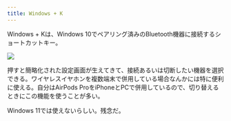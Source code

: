```yaml
---
title: Windows + K
---
```

Windows + Kは、Windows 10でペアリング済みのBluetooth機器に接続するショートカットキー。

![](https://lh6.googleusercontent.com/PQDMM52dpAOVtfs64nIQmAf1GbopynvSJeNjb-MScrGbm3EhXY48D3Yi2Lfc7y-HNguG8J1MgqeuxIv82IxLN6T-sxjrby0zins5ABPgigydshUvLCcsqK32Mr4p4pnshw5JEUc23LkP7QFtSV6zw4tvfcakZCya1ak_lCLbh9ek4_7naKkzQxg-)

押すと簡略化された設定画面が生えてきて、接続あるいは切断したい機器を選択できる。ワイヤレスイヤホンを複数端末で併用している場合なんかには特に便利に使える。自分はAirPods ProをiPhoneとPCで併用しているので、切り替えるときにこの機能を使うことが多い。

Windows 11では使えないらしい。残念だ。

